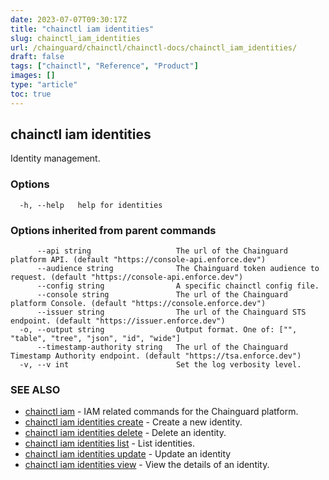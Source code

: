 ```yaml
---
date: 2023-07-07T09:30:17Z
title: "chainctl iam identities"
slug: chainctl_iam_identities
url: /chainguard/chainctl/chainctl-docs/chainctl_iam_identities/
draft: false
tags: ["chainctl", "Reference", "Product"]
images: []
type: "article"
toc: true
---
```

## chainctl iam identities

Identity management.

### Options

```
  -h, --help   help for identities
```

### Options inherited from parent commands

```
      --api string                   The url of the Chainguard platform API. (default "https://console-api.enforce.dev")
      --audience string              The Chainguard token audience to request. (default "https://console-api.enforce.dev")
      --config string                A specific chainctl config file.
      --console string               The url of the Chainguard platform Console. (default "https://console.enforce.dev")
      --issuer string                The url of the Chainguard STS endpoint. (default "https://issuer.enforce.dev")
  -o, --output string                Output format. One of: ["", "table", "tree", "json", "id", "wide"]
      --timestamp-authority string   The url of the Chainguard Timestamp Authority endpoint. (default "https://tsa.enforce.dev")
  -v, --v int                        Set the log verbosity level.
```

### SEE ALSO

* [chainctl iam](/chainguard/chainctl/chainctl-docs/chainctl_iam/)	 - IAM related commands for the Chainguard platform.
* [chainctl iam identities create](/chainguard/chainctl/chainctl-docs/chainctl_iam_identities_create/)	 - Create a new identity.
* [chainctl iam identities delete](/chainguard/chainctl/chainctl-docs/chainctl_iam_identities_delete/)	 - Delete an identity.
* [chainctl iam identities list](/chainguard/chainctl/chainctl-docs/chainctl_iam_identities_list/)	 - List identities.
* [chainctl iam identities update](/chainguard/chainctl/chainctl-docs/chainctl_iam_identities_update/)	 - Update an identity
* [chainctl iam identities view](/chainguard/chainctl/chainctl-docs/chainctl_iam_identities_view/)	 - View the details of an identity.

